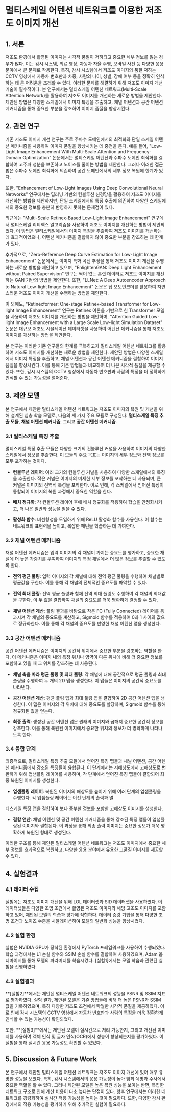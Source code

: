 # 멀티스케일 어텐션 네트워크를 이용한 저조도 이미지 개선

## 1. 서론

저조도 환경에서 촬영된 이미지는 시각적 품질이 저하되고 중요한 세부 정보를 잃는 경우가 많다. 이는 감시 시스템, 의료 영상, 자동차 자율 주행, 모바일 사진 등 다양한 응용 분야에서 큰 문제로 작용한다. 특히, 감시 시스템에서 저조도 이미지의 품질 저하는 CCTV 영상에서 자동차 번호판과 차종, 사람의 나이, 성별, 장애 여부 등을 정확히 인식하는 데 큰 어려움을 초래할 수 있다. 이러한 문제를 해결하기 위해 저조도 이미지 개선 기술이 필수적이다. 본 연구에서는 멀티스케일 어텐션 네트워크(Multi-Scale Attention Network)를 활용하여 저조도 이미지를 개선하는 새로운 방법을 제안한다. 제안된 방법은 다양한 스케일에서 이미지 특징을 추출하고, 채널 어텐션과 공간 어텐션 메커니즘을 통해 중요한 부분을 강조하여 이미지 품질을 향상시킨다.

## 2. 관련 연구

기존 저조도 이미지 개선 연구는 주로 주파수 도메인에서의 최적화와 단일 스케일 어텐션 메커니즘을 사용하여 이미지 품질을 향상시키는 데 중점을 둔다. 예를 들어, "Low-Light Image Enhancement With Multi-Scale Attention and Frequency-Domain Optimization" 논문에서는 멀티스케일 어텐션과 주파수 도메인 최적화를 결합하여 고주파 성분을 보존하고 노이즈를 줄이는 방법을 제안한다. 그러나 이러한 접근법은 주파수 도메인 최적화에 의존하여 공간 도메인에서의 세부 정보 복원에 한계가 있다.

또한, "Enhancement of Low-Light Images Using Deep Convolutional Neural Networks" 연구에서는 딥러닝 기반의 컨볼루션 신경망을 활용하여 저조도 이미지를 개선하는 방법을 제안하지만, 단일 스케일에서의 특징 추출에 의존하여 다양한 스케일에서의 중요한 정보를 충분히 반영하지 못하는 문제점이 있다.

최근에는 "Multi-Scale Retinex-Based Low-Light Image Enhancement" 연구에서 멀티스케일 리티넥스 알고리즘을 사용하여 저조도 이미지를 개선하는 방법이 제안되었다. 이 방법은 멀티스케일에서의 이미지 특징을 추출하여 저조도 이미지를 개선하는 데 효과적이었으나, 어텐션 메커니즘을 결합하지 않아 중요한 부분을 강조하는 데 한계가 있다.

추가적으로, "Zero-Reference Deep Curve Estimation for Low-Light Image Enhancement" 논문에서는 이미지 특화 곡선 추정을 통해 저조도 이미지 개선을 수행하는 새로운 방법을 제안하고 있으며, "EnlightenGAN: Deep Light Enhancement without Paired Supervision" 연구는 짝이 없는 훈련 데이터로 저조도 이미지를 개선하는 GAN 기반의 방법을 제안한다. 또한, "LLNet: A Deep Autoencoder Approach to Natural Low-light Image Enhancement" 논문은 딥 오토인코더를 활용하여 자연스러운 저조도 이미지 개선을 수행하는 방법을 제안한다.

이 외에도, "Retinexformer: One-stage Retinex-based Transformer for Low-light Image Enhancement" 연구는 Retinex 이론을 기반으로 한 Transformer 모델을 사용하여 저조도 이미지를 개선하는 방법을 제안하며, "Attention Guided Low-light Image Enhancement with a Large Scale Low-light Simulation Dataset" 논문은 대규모 저조도 시뮬레이션 데이터셋을 사용하여 어텐션 메커니즘을 통해 저조도 이미지를 개선하는 방법을 제안한다.

본 연구는 이러한 기존 연구들의 한계를 극복하고자 멀티스케일 어텐션 네트워크를 활용하여 저조도 이미지를 개선하는 새로운 방법을 제안한다. 제안된 방법은 다양한 스케일에서 이미지 특징을 추출하고, 채널 어텐션과 공간 어텐션 메커니즘을 결합하여 이미지 품질을 향상시킨다. 이를 통해 기존 방법들과 비교하여 더 나은 시각적 품질을 제공할 수 있다. 또한, 감시 시스템의 CCTV 영상에서 자동차 번호판과 사람의 특징을 더 정확하게 인식할 수 있는 가능성을 열어준다.

## 3. 제안 모델

본 연구에서 제안한 멀티스케일 어텐션 네트워크는 저조도 이미지의 복원 및 개선을 위해 설계된 심층 학습 모델로, 다음의 세 가지 주요 모듈로 구성된다: **멀티스케일 특징 추출 모듈**, **채널 어텐션 메커니즘**, 그리고 **공간 어텐션 메커니즘**.

### 3.1 멀티스케일 특징 추출

멀티스케일 특징 추출 모듈은 다양한 크기의 컨볼루션 커널을 사용하여 이미지의 다양한 스케일에서 정보를 추출한다. 이 모듈의 주요 목표는 이미지의 세부 정보와 전역 정보를 모두 포착하는 것이다. 

- **컨볼루션 레이어**: 여러 크기의 컨볼루션 커널을 사용하여 다양한 스케일에서의 특징을 추출한다. 작은 커널은 이미지의 미세한 세부 정보를 포착하는 데 사용되며, 큰 커널은 이미지의 전역적 특성을 포착한다. 이로 인해, 각 스케일에서 얻어진 특징이 통합되어 이미지의 복원 과정에서 중요한 역할을 한다.

- **배치 정규화**: 각 컨볼루션 레이어 후에 배치 정규화를 적용하여 학습을 안정화시키고, 더 나은 일반화 성능을 얻을 수 있다.

- **활성화 함수**: 비선형성을 도입하기 위해 ReLU 활성화 함수를 사용한다. 이 함수는 네트워크의 표현력을 높이고, 복잡한 패턴을 학습하는 데 기여한다.

### 3.2 채널 어텐션 메커니즘

채널 어텐션 메커니즘은 입력 이미지의 각 채널이 가지는 중요도를 평가하고, 중요한 채널에 더 높은 가중치를 부여하여 이미지의 특정 채널에서 더 많은 정보를 추출할 수 있도록 한다.

- **전역 평균 풀링**: 입력 이미지의 각 채널에 대해 전역 평균 풀링을 수행하여 채널별로 평균값을 구한다. 이를 통해 각 채널의 전체적인 중요도를 파악할 수 있다.

- **전역 최대 풀링**: 전역 평균 풀링과 함께 전역 최대 풀링도 수행하여 각 채널의 최대값을 구한다. 이 두 값을 결합하여 채널의 중요도를 더욱 명확하게 결정할 수 있다.

- **채널 어텐션 계산**: 풀링 결과를 바탕으로 작은 FC (Fully Connected) 레이어를 통과시켜 각 채널의 중요도를 계산하고, Sigmoid 함수를 적용하여 0과 1 사이의 값으로 정규화한다. 이를 통해 각 채널의 중요도를 반영한 채널 어텐션 맵을 생성한다.

### 3.3 공간 어텐션 메커니즘

공간 어텐션 메커니즘은 이미지의 공간적 위치에서 중요한 부분을 강조하는 역할을 한다. 이 메커니즘은 이미지 내의 특정 위치나 영역이 다른 위치에 비해 더 중요한 정보를 포함하고 있을 때 그 위치를 강조하는 데 사용된다.

- **채널 축을 따라 평균 풀링 및 최대 풀링**: 각 채널에 대해 공간적으로 평균 풀링과 최대 풀링을 수행하여 두 개의 2D 맵을 생성한다. 이 맵들은 이미지의 공간적 중요도를 나타낸다.

- **공간 어텐션 계산**: 평균 풀링 맵과 최대 풀링 맵을 결합하여 2D 공간 어텐션 맵을 생성한다. 이 맵은 이미지의 각 위치에 대해 중요도를 할당하며, Sigmoid 함수를 통해 정규화된 값을 얻는다.

- **최종 출력**: 생성된 공간 어텐션 맵은 원래의 이미지와 곱해져 중요한 공간적 정보를 강조한다. 이를 통해 복원된 이미지에서 중요한 위치의 정보가 더 명확하게 나타나도록 한다.

### 3.4 융합 단계

최종적으로, 멀티스케일 특징 추출 모듈에서 얻어진 특징 맵들과 채널 어텐션, 공간 어텐션 메커니즘에서 강조된 특징들이 융합된다. 이 단계에서는 저해상도에서 고해상도로 변환하기 위해 업샘플링 레이어를 사용하며, 각 단계에서 얻어진 특징 맵들이 결합되어 최종 복원된 이미지를 생성한다.

- **업샘플링 레이어**: 복원된 이미지의 해상도를 높이기 위해 여러 단계의 업샘플링을 수행한다. 각 업샘플링 레이어는 이전 단계의 출력과 멀

티스케일 특징 맵을 결합하여 보다 풍부한 정보를 포함한 고해상도 이미지를 생성한다.

- **결합 연산**: 채널 어텐션 및 공간 어텐션 메커니즘을 통해 강조된 특징 맵들이 업샘플링된 이미지와 결합된다. 이 과정을 통해 최종 출력 이미지는 중요한 정보가 더욱 명확하게 복원된 형태로 생성된다.

이러한 구조를 통해 제안된 멀티스케일 어텐션 네트워크는 저조도 이미지에서 중요한 세부 정보를 효과적으로 복원하고, 다양한 응용 분야에서 유용한 고품질 이미지를 제공할 수 있다.

## 4. 실험결과

### 4.1 데이터 수집

실험에는 저조도 이미지 개선을 위해 LOL 데이터셋과 SID 데이터셋을 사용하였다. 이 데이터셋들은 다양한 조명 조건에서 촬영된 저조도 이미지와 해당 고조도 이미지를 포함하고 있어, 제안된 모델의 학습과 평가에 적합하다. 데이터 증강 기법을 통해 다양한 조명 조건과 노이즈 수준을 시뮬레이션하여 모델의 일반화 성능을 향상시켰다.

### 4.2 실험 환경

실험은 NVIDIA GPU가 장착된 환경에서 PyTorch 프레임워크를 사용하여 수행되었다. 학습 과정에서는 L1 손실 함수와 SSIM 손실 함수를 결합하여 사용하였으며, Adam 옵티마이저를 통해 모델의 파라미터를 학습시켰다. [실험1]에서는 모델 학습과 관련된 실험을 진행하였다.

### 4.3 실험결과

**[실험2]**에서는 제안된 멀티스케일 어텐션 네트워크의 성능을 PSNR 및 SSIM 지표로 평가하였다. 실험 결과, 제안된 모델은 기존 방법들에 비해 더 높은 PSNR과 SSIM 값을 기록하였으며, 특히 다양한 저조도 조건에서 탁월한 시각적 품질을 제공하였다. 이로 인해 감시 시스템의 CCTV 영상에서 자동차 번호판과 사람의 특징을 더욱 정확하게 인식할 수 있는 가능성이 확인되었다.

또한, **[실험3]**에서는 제안된 모델이 실시간으로 처리 가능한지, 그리고 개선된 이미지를 사용하여 객체 인식 및 글자 인식(OCR)에서 성능이 향상되는지를 평가하였다. 이 실험을 통해 실시간 응용 가능성도 확인할 수 있었다.

## 5. Discussion & Future Work

본 연구에서 제안된 멀티스케일 어텐션 네트워크는 저조도 이미지 개선에 있어 매우 유망한 성능을 보였다. 특히, 감시 시스템에서의 응용 가능성이 높아 범죄 예방과 수사에서 중요한 역할을 할 수 있다. 그러나 제안된 모델은 높은 복원 성능을 보이는 반면, 복잡한 네트워크 구조로 인해 계산 비용이 다소 높다는 단점이 있다. 향후 연구에서는 이러한 네트워크를 경량화하여 실시간 적용 가능성을 높이는 것이 필요하다. 또한, 다양한 감시 환경에서의 적용 가능성을 평가하기 위해 추가적인 실험이 필요하다.
